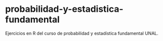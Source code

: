# probabilidad-y-estadistica-fundamental
Ejercicios en R del curso de probabilidad y estadística fundamental UNAL.

